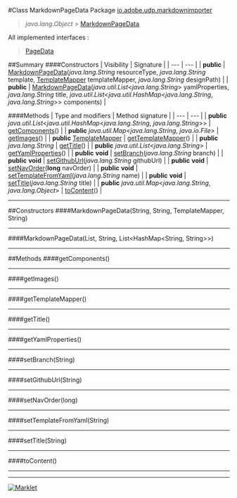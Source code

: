 #Class MarkdownPageData
Package [io.adobe.udp.markdownimporter](README.md)<br>

> *java.lang.Object* > [MarkdownPageData](MarkdownPageData.md)

All implemented interfaces :
> [PageData](PageData.md)




##Summary
####Constructors
| Visibility | Signature |
| --- | --- |
| **public** | [MarkdownPageData](#markdownpagedatastring-string-templatemapper-string)(*java.lang.String* resourceType, *java.lang.String* template, [TemplateMapper](TemplateMapper.md) templateMapper, *java.lang.String* designPath) |
| **public** | [MarkdownPageData](#markdownpagedatalist-string-list)(*java.util.List*<*java.lang.String*> yamlProperties, *java.lang.String* title, *java.util.List*<*java.util.HashMap*<*java.lang.String*, *java.lang.String*>> components) |

####Methods
| Type and modifiers | Method signature |
| --- | --- |
| **public** *java.util.List*<*java.util.HashMap*<*java.lang.String*, *java.lang.String*>> | [getComponents](#getcomponents)() |
| **public** *java.util.Map*<*java.lang.String*, *java.io.File*> | [getImages](#getimages)() |
| **public** [TemplateMapper](TemplateMapper.md) | [getTemplateMapper](#gettemplatemapper)() |
| **public** *java.lang.String* | [getTitle](#gettitle)() |
| **public** *java.util.List*<*java.lang.String*> | [getYamlProperties](#getyamlproperties)() |
| **public** **void** | [setBranch](#setbranchstring)(*java.lang.String* branch) |
| **public** **void** | [setGithubUrl](#setgithuburlstring)(*java.lang.String* githubUrl) |
| **public** **void** | [setNavOrder](#setnavorderlong)(**long** navOrder) |
| **public** **void** | [setTemplateFromYaml](#settemplatefromyamlstring)(*java.lang.String* name) |
| **public** **void** | [setTitle](#settitlestring)(*java.lang.String* title) |
| **public** *java.util.Map*<*java.lang.String*, *java.lang.Object*> | [toContent](#tocontent)() |

---


##Constructors
####MarkdownPageData(String, String, TemplateMapper, String)
> 


---

####MarkdownPageData(List<String>, String, List<HashMap<String, String>>)
> 


---


##Methods
####getComponents()
> 


---

####getImages()
> 


---

####getTemplateMapper()
> 


---

####getTitle()
> 


---

####getYamlProperties()
> 


---

####setBranch(String)
> 


---

####setGithubUrl(String)
> 


---

####setNavOrder(long)
> 


---

####setTemplateFromYaml(String)
> 


---

####setTitle(String)
> 


---

####toContent()
> 


---

---

[![Marklet](https://img.shields.io/badge/Generated%20by-Marklet-green.svg)](https://github.com/Faylixe/marklet)